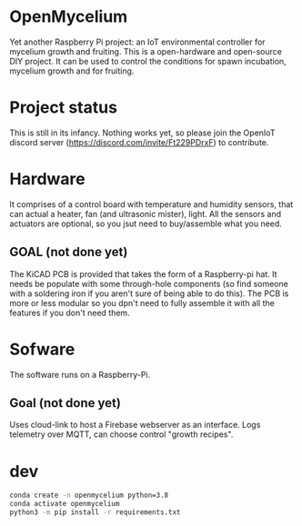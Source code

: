 # OpenMycelium
Yet another Raspberry Pi project: an IoT environmental controller for mycelium growth and fruiting.
This is a open-hardware and open-source DIY project.
It can be used to control the conditions for spawn incubation, mycelium growth and for fruiting.

# Project status
This is still in its infancy. Nothing works yet, so please join the OpenIoT discord server (https://discord.com/invite/Ft229PDrxF) to contribute.

# Hardware
It comprises of a control board with temperature and humidity sensors, that can actual a heater, fan (and ultrasonic mister), light.
All the sensors and actuators are optional, so you jsut need to buy/assemble what you need.

## GOAL (not done yet)
The KiCAD PCB is provided that takes the form of a Raspberry-pi hat.
It needs be populate with some through-hole components (so find someone with a soldering iron if you aren't sure of being able to do this).
The PCB is more or less modular so you dpn't need to fully assemble it with all the features if you don't need them.

# Sofware
The software runs on a Raspberry-Pi.

## Goal (not done yet)
Uses cloud-link to host a Firebase webserver as an interface.
Logs telemetry over MQTT, can choose control "growth recipes".


# dev
```bash
conda create -n openmycelium python=3.8
conda activate openmycelium
python3 -m pip install -r requirements.txt
```
